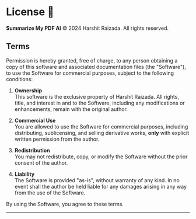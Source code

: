# **License** 📜

**Summarize My PDF AI** © 2024 Harshit Raizada. All rights reserved.

## Terms

Permission is hereby granted, free of charge, to any person obtaining a copy of this software and associated documentation files (the "Software"), to use the Software for commercial purposes, subject to the following conditions:

1. **Ownership**  
   This software is the exclusive property of Harshit Raizada. All rights, title, and interest in and to the Software, including any modifications or enhancements, remain with the original author.

2. **Commercial Use**  
   You are allowed to use the Software for commercial purposes, including distributing, sublicensing, and selling derivative works, **only** with explicit written permission from the author.

3. **Redistribution**  
   You may not redistribute, copy, or modify the Software without the prior consent of the author.

4. **Liability**  
   The Software is provided "as-is", without warranty of any kind. In no event shall the author be held liable for any damages arising in any way from the use of the Software.

By using the Software, you agree to these terms.

---
